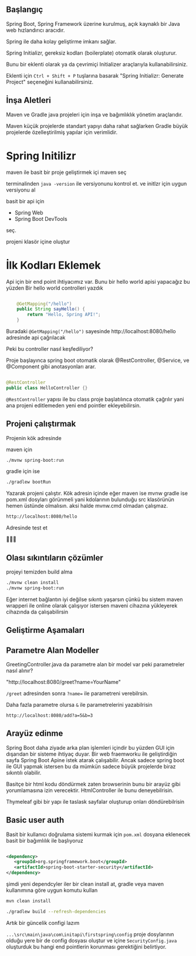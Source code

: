 ## Başlangıç 

Spring Boot, Spring Framework üzerine kurulmuş, açık kaynaklı bir Java web hızlandırıcı aracıdır.

Spring ile daha kolay geliştirme imkanı sağlar.

Spring Initializr, gereksiz kodları (boilerplate) otomatik olarak oluşturur.

Bunu bir eklenti olarak ya da çevrimiçi Initializer araçlarıyla kullanabilirsiniz.

Eklenti için `Ctrl + Shift + P` tuşlarına basarak "Spring Initializr: Generate Project" seçeneğini kullanabilirsiniz.


## İnşa Aletleri

Maven ve Gradle  java projeleri için inşa ve bağımlıklık yönetim araçlarıdır.

Maven küçük projelerde standart yapıyı daha rahat sağlarken Gradle büyük projelerde özelleştirilmiş yapılar için verimlidir.

# Spring Initilizr

maven ile basit bir proje geliştirmek içi maven seç 

terminalinden `java -version` ile versiyonunu kontrol et. ve initlzr için uygun versiyonu al 

basit bir api için 
+ Spring Web 
+ Spring Boot DevTools 

seç.

projeni klasör içine oluştur


# İlk Kodları Eklemek 

Api için bir end point ihtiyacımız var. Bunu bir hello world apisi yapacağız bu yüzden Bir hello world controlleri yazdık

```java

    @GetMapping("/hello") 
    public String sayHello() {
        return "Hello, Spring API!";
    }

```

Buradaki  ` @GetMapping("/hello") `  sayesinde http://localhost:8080/hello adresinde api çağrılacak


Peki bu controller nasıl keşfediliyor?

Proje başlayınca spring boot otomatik olarak @RestController, @Service, ve @Component gibi anotasyonları arar. 

```java

@RestController 
public class HelloController {}

```

`@RestController` yapısı ile bu class proje başlatılınca otomatik çağrılır yani ana projeni  editlemeden yeni end pointler ekleyebilirsin.


## Projeni çalıştırmak


Projenin kök adresinde

maven için

```bash 
./mvnw spring-boot:run
```

gradle  için ise 

```bash 
./gradlew bootRun
```

Yazarak projeni çalıştır. Kök adresin içinde eğer maven ise mvnw  gradle ise pom.xml dosyları görünmeli yani kdolarının bulunduğu src klasörünün hemen üstünde olmalısın. aksi halde mvnw.cmd olmadan çalışmaz.

```bash 
http://localhost:8080/hello

```

Adresinde test et

🚀🚀🚀

## Olası sıkıntıların çözümler


projeyi temizden build alma 
```bash 
./mvnw clean install
./mvnw spring-boot:run
```

Eğer internet bağlantın iyi değilse sıkıntı yaşarsın çünkü bu sistem maven wrapperi ile online olarak çalışıyor istersen maveni cihazına yükleyerek cihazında da çalışabilirsin

## Geliştirme Aşamaları

## Parametre Alan Modeller

GreetingController.java da parametre alan bir model var peki parametreler nasıl alınır?

"http://localhost:8080/greet?name=YourName"

`/greet` adresinden sonra `?name=` ile parametreni verebilrsin.

Daha fazla parametre olursa `&` ile parametrelerini yazabilrisin

`http://localhost:8080/add?a=5&b=3`


## Arayüz edinme

Spring Boot daha ziyade arka plan işlemleri içindir bu yüzden GUI için dışarıdan bir sisteme ihtiyaç duyar. Bir web fraemworku ile geliştirdiğin sayfa Spring Boot Apine istek atarak çalışabilir. Ancak sadece spring boot ile GUI yapmak istersen bu da mümkün sadece büyük projelerde biraz sıkıntılı olabilir. 

Basitçe bir html kodu döndürmek zaten browserinin bunu bir arayüz gibi yorumlamasına izin verecektir.  HtmlController ile bunu deneyebilrisin.


Thymeleaf gibi bir yapı ile taslask sayfalar oluşturup onları döndürebilrisin


## Basic user auth

 Basit bir kullanıcı doğrulama sistemi kurmak için `pom.xml` dosyana eklenecek basit bir bağımlılık ile başlıyoruz

 ```xml

 <dependency>
    <groupId>org.springframework.boot</groupId>
    <artifactId>spring-boot-starter-security</artifactId>
</dependency>
 
 ```

şimdi yeni dependcyler iler bir clean install at, gradle veya maven kullanımına göre uygun komutu kullan

```bash 
mvn clean install
```

```bash
./gradlew build --refresh-dependencies
```


 Artık bir güncelik configi lazım

 `...\src\main\java\com\initapi\firstspring\config` proje dosylarının olduğu yere bir de config dosyası oluştur ve içine `SecurityConfig.java` oluşturduk bu hangi end pointlerin korunması gerektiğini belirtiyor.



